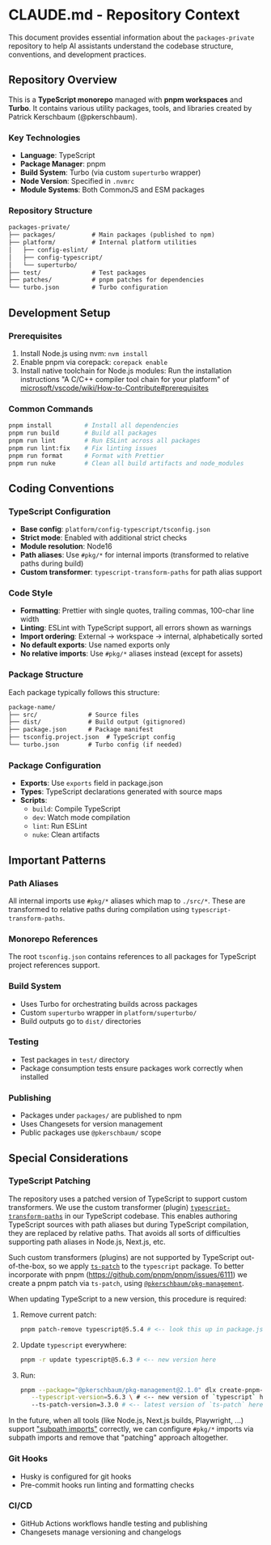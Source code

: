 # CLAUDE.md - Repository Context

This document provides essential information about the `packages-private` repository to help AI assistants understand the codebase structure, conventions, and development practices.

## Repository Overview

This is a **TypeScript monorepo** managed with **pnpm workspaces** and **Turbo**. It contains various utility packages, tools, and libraries created by Patrick Kerschbaum (@pkerschbaum).

### Key Technologies

- **Language**: TypeScript
- **Package Manager**: pnpm
- **Build System**: Turbo (via custom `superturbo` wrapper)
- **Node Version**: Specified in `.nvmrc`
- **Module Systems**: Both CommonJS and ESM packages

### Repository Structure

```txt
packages-private/
├── packages/          # Main packages (published to npm)
├── platform/          # Internal platform utilities
│   ├── config-eslint/
│   ├── config-typescript/
│   └── superturbo/
├── test/              # Test packages
├── patches/           # pnpm patches for dependencies
└── turbo.json         # Turbo configuration
```

## Development Setup

### Prerequisites

1. Install Node.js using nvm: `nvm install`
2. Enable pnpm via corepack: `corepack enable`
3. Install native toolchain for Node.js modules: Run the installation instructions "A C/C++ compiler tool chain for your platform" of [microsoft/vscode/wiki/How-to-Contribute#prerequisites](https://github.com/microsoft/vscode/wiki/How-to-Contribute#prerequisites)

### Common Commands

```bash
pnpm install         # Install all dependencies
pnpm run build       # Build all packages
pnpm run lint        # Run ESLint across all packages
pnpm run lint:fix    # Fix linting issues
pnpm run format      # Format with Prettier
pnpm run nuke        # Clean all build artifacts and node_modules
```

## Coding Conventions

### TypeScript Configuration

- **Base config**: `platform/config-typescript/tsconfig.json`
- **Strict mode**: Enabled with additional strict checks
- **Module resolution**: Node16
- **Path aliases**: Use `#pkg/*` for internal imports (transformed to relative paths during build)
- **Custom transformer**: `typescript-transform-paths` for path alias support

### Code Style

- **Formatting**: Prettier with single quotes, trailing commas, 100-char line width
- **Linting**: ESLint with TypeScript support, all errors shown as warnings
- **Import ordering**: External → workspace → internal, alphabetically sorted
- **No default exports**: Use named exports only
- **No relative imports**: Use `#pkg/*` aliases instead (except for assets)

### Package Structure

Each package typically follows this structure:

```txt
package-name/
├── src/              # Source files
├── dist/             # Build output (gitignored)
├── package.json      # Package manifest
├── tsconfig.project.json  # TypeScript config
└── turbo.json        # Turbo config (if needed)
```

### Package Configuration

- **Exports**: Use `exports` field in package.json
- **Types**: TypeScript declarations generated with source maps
- **Scripts**:
  - `build`: Compile TypeScript
  - `dev`: Watch mode compilation
  - `lint`: Run ESLint
  - `nuke`: Clean artifacts

## Important Patterns

### Path Aliases

All internal imports use `#pkg/*` aliases which map to `./src/*`. These are transformed to relative paths during compilation using `typescript-transform-paths`.

### Monorepo References

The root `tsconfig.json` contains references to all packages for TypeScript project references support.

### Build System

- Uses Turbo for orchestrating builds across packages
- Custom `superturbo` wrapper in `platform/superturbo/`
- Build outputs go to `dist/` directories

### Testing

- Test packages in `test/` directory
- Package consumption tests ensure packages work correctly when installed

### Publishing

- Packages under `packages/` are published to npm
- Uses Changesets for version management
- Public packages use `@pkerschbaum/` scope

## Special Considerations

### TypeScript Patching

The repository uses a patched version of TypeScript to support custom transformers. We use the custom transformer (plugin) [`typescript-transform-paths`](https://github.com/LeDDGroup/typescript-transform-paths) in our TypeScript codebase. This enables authoring TypeScript sources with path aliases but during TypeScript compilation, they are replaced by relative paths. That avoids all sorts of difficulties supporting path aliases in Node.js, Next.js, etc.

Such custom transformers (plugins) are not supported by TypeScript out-of-the-box, so we apply [`ts-patch`](https://github.com/nonara/ts-patch) to the `typescript` package. To better incorporate with pnpm (<https://github.com/pnpm/pnpm/issues/6111>) we create a pnpm patch via `ts-patch`, using [`@pkerschbaum/pkg-management`](https://www.npmjs.com/package/@pkerschbaum/pkg-management).

When updating TypeScript to a new version, this procedure is required:

1. Remove current patch:

   ```bash
   pnpm patch-remove typescript@5.5.4 # <-- look this up in package.json#pnpm.patchedDependencies
   ```

2. Update `typescript` everywhere:

   ```bash
   pnpm -r update typescript@5.6.3 # <-- new version here
   ```

3. Run:

   ```bash
   pnpm --package="@pkerschbaum/pkg-management@2.1.0" dlx create-pnpm-patch-via-ts-patch \
      --typescript-version=5.6.3 \ # <-- new version of `typescript` here
      --ts-patch-version=3.3.0 # <-- latest version of `ts-patch` here
   ```

In the future, when all tools (like Node.js, Next.js builds, Playwright, ...) support ["subpath imports"](https://nodejs.org/api/packages.html#subpath-imports) correctly, we can configure `#pkg/*` imports via subpath imports and remove that "patching" approach altogether.

### Git Hooks

- Husky is configured for git hooks
- Pre-commit hooks run linting and formatting checks

### CI/CD

- GitHub Actions workflows handle testing and publishing
- Changesets manage versioning and changelogs
